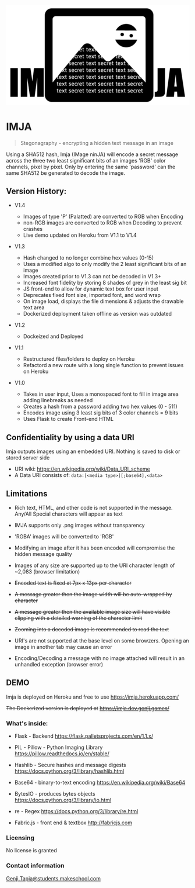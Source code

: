 ![Logo of the project](https://github.com/Genji-MS/imja/blob/main/assets/Imja.png)

# IMJA

> Stegonagraphy - encrypting a hidden text message in an image

Using a SHA512 hash, Imja (IMage ninJA) will encode a secret message across the ~~three~~ two least significant bits of an images 'RGB' color channels, pixel by pixel. Only by entering the same 'password' can the same SHA512 be generated to decode the image.


## Version History:

- V1.4
    - Images of type 'P' (Palatted) are converted to RGB when Encoding
    - non-RGB images are converted to RGB when Decoding to prevent crashes
    - Live demo updated on Heroku from V1.1 to V1.4

- V1.3
    - Hash changed to no longer combine hex values (0-15)
    - Uses a modified algo to only modify the 2 least significant bits of an image
    - Images created prior to V1.3 can not be decoded in V1.3+
    - Increased font fidelity by storing 8 shades of grey in the least sig bit
    - JS front-end to allow for dynamic text box for user input
    - Deprecates fixed font size, imported font, and word wrap
    - On image load, displays the file dimensions & adjusts the drawable text area
    - Dockerized deployment taken offline as version was outdated

- V1.2
    - Dockeized and Deployed

- V1.1
    - Restructured files/folders to deploy on Heroku
    - Refactord a new route with a long single function to prevent issues on Heroku

- V1.0
    - Takes in user input, Uses a monospaced font to fill in image area adding linebreaks as needed
    - Creates a hash from a password adding two hex values (0 - 511)
    - Encodes image using 3 least sig bits of 3 color channels = 9 bits
    - Uses Flask to create Front-end HTML

## Confidentiality by using a data URI

Imja outputs images using an embedded URI. Nothing is saved to disk or stored server side

- URI wiki: https://en.wikipedia.org/wiki/Data_URI_scheme
- A Data URI consists of:
 ```data:[<media type>][;base64],<data>```

## Limitations

- Rich text, HTML, and other code is not supported in the message. Any/All Special characters will appear as text

- IMJA supports only .png images without transparency
- 'RGBA' images will be converted to 'RGB'

- Modifying an image after it has been encoded will compromise the hidden message quality

- Images of any size are supported up to the URI character length of ~2,083 (browser limitation)

- ~~Encoded text is fixed at 7px x 13px per character~~
- ~~A message greater then the image width will be auto-wrapped by character~~
- ~~A message greater then the available image size will have visible clipping with a detailed warning of the character limit~~
- ~~Zooming into a decoded image is recommended to read the text~~

- URI's are not supported at the base level on some browzers. Opening an image in another tab may cause an error

- Encoding/Decoding a message with no image attached will result in an unhandled exception (browser error)

## DEMO

Imja is deployed on Heroku and free to use
https://imja.herokuapp.com/

~~The Dockerized version is deployed at~~
~~https://imja.dev.genji.games/~~


### What's inside:

- Flask - Backend
https://flask.palletsprojects.com/en/1.1.x/

- PIL - Pillow - Python Imaging Library
https://pillow.readthedocs.io/en/stable/

- Hashlib - Secure hashes and message digests
https://docs.python.org/3/library/hashlib.html

- Base64 - binary-to-text encoding
https://en.wikipedia.org/wiki/Base64

- BytesIO - produces bytes objects
https://docs.python.org/3/library/io.html

- re - Regex
https://docs.python.org/3/library/re.html

- Fabric.js - front end & textbox
http://fabricjs.com

### Licensing

No license is granted

### Contact information

Genji.Tapia@students.makeschool.com